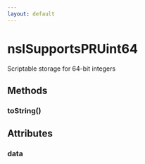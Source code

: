 ```yaml
---
layout: default
---
```


# nsISupportsPRUint64 #
  
Scriptable storage for 64-bit integers  
  

## Methods ##

### toString() ###

## Attributes ##

### data ###
